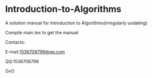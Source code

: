 # Introduction-to-Algorithms
A solution manual for Introduction to Algorithms(irregularly uodating)

Compile main.tex to get the manual

Contacts:

  E-mail:1536708799@qq.com

  QQ:1536708799

OvO
